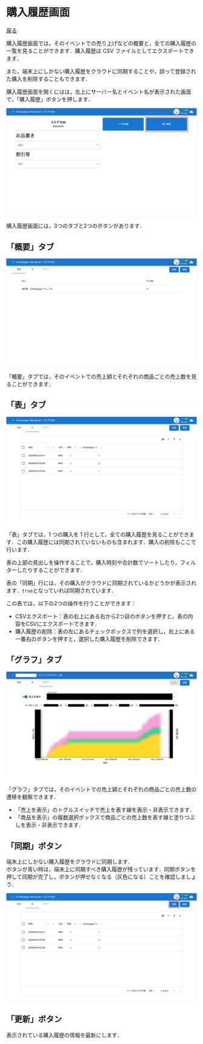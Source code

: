 # 購入履歴画面

[戻る](index.md)

購入履歴画面では，そのイベントでの売り上げなどの概要と，全ての購入履歴の一覧を見ることができます．購入履歴は CSV ファイルとしてエクスポートできます．

また，端末上にしかない購入履歴をクラウドに同期することや，誤って登録された購入を削除することもできます．

購入履歴画面を開くにはは，左上にサーバー名とイベント名が表示された画面で，「購入履歴」ボタンを押します．

![](event-receipts.png)

購入履歴画面には，3つのタブと2つのボタンがあります．

## 「概要」タブ

![](receipts-summary.png)

「概要」タブでは，そのイベントでの売上額とそれぞれの商品ごとの売上数を見ることができます．

## 「表」タブ

![](receipts-table.png)

「表」タブでは，1 つの購入を 1 行として，全ての購入履歴を見ることができます．この購入履歴には同期されていないものも含まれます．購入の削除もここで行います．

表の上部の見出しを操作することで，購入時刻や合計数でソートしたり，フィルターしたりすることができます．

表の「同期」行には，その購入がクラウドに同期されているかどうかが表示されます．`true`となっていれば同期されています．

この表では，以下の2つの操作を行うことができます：

- CSVエクスポート：表の右上にある右から2つ目のボタンを押すと，表の内容をCSVにエクスポートできます．
- 購入履歴の削除：表の左にあるチェックボックスで列を選択し，右上にある一番右のボタンを押すと，選択した購入履歴を削除できます．

## 「グラフ」タブ

![](receipts-chart.png)

「グラフ」タブでは，そのイベントでの売上額とそれぞれの商品ごとの売上数の遷移を観察できます．

- 「売上を表示」のトグルスイッチで売上を表す線を表示・非表示できます．
- 「商品を表示」の複数選択ボックスで商品ごとの売上数を表す線と塗りつぶしを表示・非表示できます．

## 「同期」ボタン

端末上にしかない購入履歴をクラウドに同期します．  
ボタンが青い時は，端末上に同期すべき購入履歴が残っています．同期ボタンを押して同期が完了し，ボタンが押せなくなる（灰色になる）ことを確認しましょう．

![](receipts-sync.png)

## 「更新」ボタン

表示されている購入履歴の情報を最新にします．
